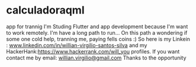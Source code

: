 # calculadoraqml

app for trannig I'm Studing Flutter and app development because 
I'm want to work remotely. I'm have a long path to run...
On this path a wondering if some one cold help, tranning me, paying fells coins :) 
So here is my Linkein : www.linkedin.com/in/willian-virgilio-santos-silva and my 
HackerHank:https://www.hackerrank.com/will_you profiles. 
If you want contact me by email: willian.virgilio@gmail.com Thanks to the opportunity
